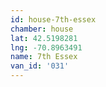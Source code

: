 ```yaml
---
id: house-7th-essex
chamber: house
lat: 42.5198281
lng: -70.8963491
name: 7th Essex
van_id: '031'
---
```


